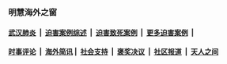 
### 明慧海外之窗

####  [武汉肺炎](indexes/365.md?t=02132300) &nbsp;|&nbsp;  [迫害案例综述](indexes/328.md?t=02132300) &nbsp;|&nbsp; [迫害致死案例](indexes/277.md?t=02132300)  &nbsp;|&nbsp; [更多迫害案例](indexes/81.md?t=02132300)  &nbsp;|&nbsp; 
####  [时事评论](indexes/19.md?t=02132300) &nbsp;|&nbsp; [海外简讯](indexes/245.md?t=02132300)&nbsp;|&nbsp;  [社会支持](indexes/140.md?t=02132300) &nbsp;|&nbsp; [褒奖决议](indexes/282.md?t=02132300) &nbsp;|&nbsp; [社区报道](indexes/91.md?t=02132300)  &nbsp;|&nbsp; [天人之间](indexes/78.md?t=02132300) 

